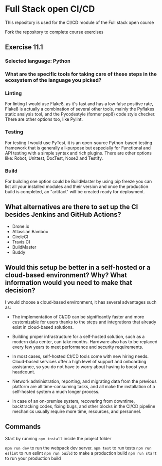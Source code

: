 # Full Stack open CI/CD

This repository is used for the CI/CD module of the Full stack open course

Fork the repository to complete course exercises

## Exercise 11.1

### Selected language: Python

### What are the specific tools for taking care of these steps in the ecosystem of the language you picked? 

### Linting

For linting I would use Flake8, as it's fast and has a low false positive rate, Flake8 is actually a combination of several other tools, mainly the Pyflakes static analysis tool, and the Pycodestyle (former pep8) code style checker. There are other options too, like Pylint.

### Testing

For testing I would use PyTest, it is an open-source Python-based testing framework that is generally all-purpose but especially for Functional and API testing with a simple syntax and rich plugins. There are other options like: Robot, Unittest, DocTest, Nose2 and Testify.

### Build

For building one option could be BuildMaster by using pip freeze you can list all your installed modules and their version and once the production build is completed, an "artifact" will be created ready for deployment.

## What alternatives are there to set up the CI besides Jenkins and GitHub Actions?

- Drone.io
- Atlassian Bamboo
- CircleCI
- Travis CI
- BuildMaster
- Buddy

## Would this setup be better in a self-hosted or a cloud-based environment? Why? What information would you need to make that decision?

I would choose a cloud-based environment, it has several advantages such as:

- The implementation of CI/CD can be significantly faster and more customizable for users thanks to the steps and integrations that already exist in cloud-based solutions.

- Building proper infrastructure for a self-hosted solution, such as a modern data center, can take months. Hardware also has to be replaced every few years to meet performance and security requirements.

- In most cases, self-hosted CI/CD tools come with new hiring needs. Cloud-based services offer a high level of support and onboarding assistance, so you do not have to worry about having to boost your headcount.

- Network administration, reporting, and migrating data from the previous platform are all time-consuming tasks, and all make the installation of a self-hosted system a much longer process.

- In case of an on-premise system, recovering from downtime, backtracking codes, fixing bugs, and other blocks in the CI/CD pipeline mechanics usually require more time, resources, and personnel.


## Commands

Start by running `npm install` inside the project folder

`npm run dev` to run the webpack dev server.
`npm test` to run tests
`npm run eslint` to run eslint
`npm run build` to make a production build
`npm run start` to run your production build
